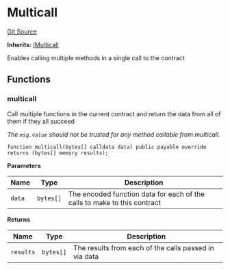 <!-- markdownlint-disable MD024 MD036 -->
# Multicall

[Git Source](https://github.com/yearn/Yearn-ERC4626-Router/blob/68165774ec8858b43db24620756402def14b7ec1/src/external/Multicall.sol)

**Inherits:**
[IMulticall](https://github.com/yearn/Yearn-ERC4626-Router/blob/68165774ec8858b43db24620756402def14b7ec1/src/external/interfaces/IMulticall.sol)

Enables calling multiple methods in a single call to the contract

## Functions

### multicall

Call multiple functions in the current contract and return the data from all of them if they all succeed

*The `msg.value` should not be trusted for any method callable from multicall.*

```solidity
function multicall(bytes[] calldata data) public payable override returns (bytes[] memory results);
```

**Parameters**

|Name|Type|Description|
|----|----|-----------|
|`data`|`bytes[]`|The encoded function data for each of the calls to make to this contract|

**Returns**

|Name|Type|Description|
|----|----|-----------|
|`results`|`bytes[]`|The results from each of the calls passed in via data|
